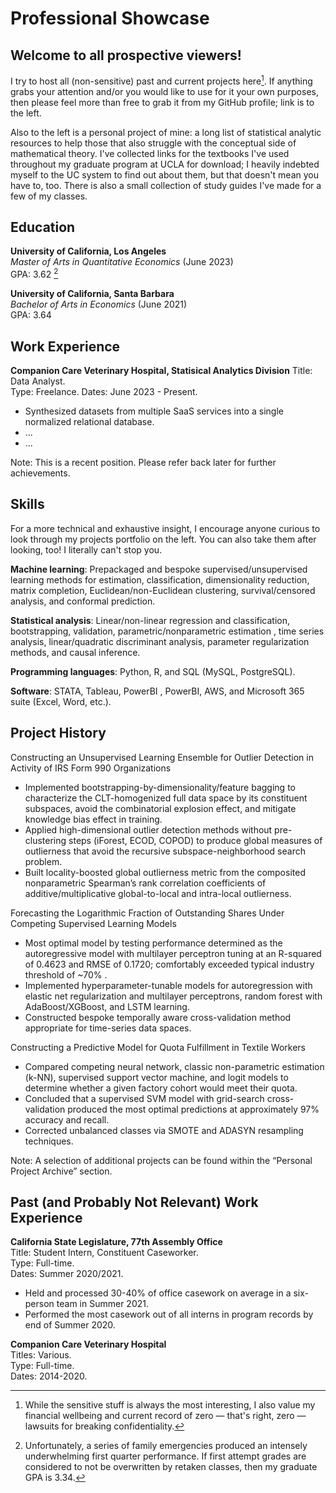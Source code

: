 # Professional Showcase

## Welcome to all prospective viewers!

I try to host all (non-sensitive) past and current projects here[^1]. If anything grabs your attention and/or you would like to use for it your own purposes, then please feel more than free to grab it from my GitHub profile; link is to the left.

[^1]: While the sensitive stuff is always the most interesting, I also value my financial wellbeing and current record of zero — that's right, zero — lawsuits for breaking confidentiality.

Also to the left is a personal project of mine: a long list of statistical analytic resources to help those that also struggle with the conceptual side of mathematical theory. I've collected links for the textbooks I've used throughout my graduate program at UCLA for download; I heavily indebted myself to the UC system to find out about them, but that doesn't mean you have to, too. There is also a small collection of study guides I've made for a few of my classes.

## Education
**University of California, Los Angeles** <br>
*Master of Arts in Quantitative Economics* (June 2023) <br>
GPA: 3.62 [^2]

[^2]: Unfortunately, a series of family emergencies produced an intensely underwhelming first quarter performance. If first attempt grades are considered to not be overwritten by retaken classes, then my graduate GPA is 3.34.

**University of California, Santa Barbara** <br>
*Bachelor of Arts in Economics* (June 2021) <br>
GPA: 3.64

## Work Experience

**Companion Care Veterinary Hospital, Statisical Analytics Division**
Title: Data Analyst. <br>
Type: Freelance.
Dates: June 2023 - Present.

- Synthesized datasets from multiple SaaS services into a single normalized relational database.
- ...
- ...

Note: This is a recent position. Please refer back later for further achievements.

## Skills

For a more technical and exhaustive insight, I encourage anyone curious to look through my projects portfolio on the left. You can also take them after looking, too! I literally can't stop you.

**Machine learning**: Prepackaged and bespoke supervised/unsupervised learning methods for estimation, classification, dimensionality reduction, matrix completion, Euclidean/non-Euclidean clustering, survival/censored analysis, and conformal prediction. <br>

**Statistical analysis**: Linear/non-linear regression and classification, bootstrapping, validation, parametric/nonparametric estimation , time series analysis, linear/quadratic discriminant analysis, parameter regularization methods, and causal inference. <br>

**Programming languages**: Python, R, and SQL (MySQL, PostgreSQL). <br>

**Software**: STATA, Tableau, PowerBI , PowerBI, AWS, and Microsoft 365 suite (Excel, Word, etc.). <br>

## Project History

Constructing an Unsupervised Learning Ensemble for Outlier Detection in Activity of IRS Form 990 Organizations
- Implemented bootstrapping-by-dimensionality/feature bagging to characterize the CLT-homogenized full data space by its constituent subspaces, avoid the combinatorial explosion effect, and mitigate knowledge bias effect in training.
- Applied high-dimensional outlier detection methods without pre-clustering steps (iForest, ECOD, COPOD) to produce global measures of outlierness that avoid the recursive subspace-neighborhood search problem.
- Built locality-boosted global outlierness metric from the composited nonparametric Spearman’s rank correlation coefficients of additive/multiplicative global-to-local and intra-local outlierness.

Forecasting the Logarithmic Fraction of Outstanding Shares Under Competing Supervised Learning Models
- Most optimal model by testing performance determined as the autoregressive model with multilayer perceptron tuning at an R-squared of 0.4623 and RMSE of 0.1720; comfortably exceeded typical industry threshold of ~70% .
- Implemented hyperparameter-tunable models for autoregression with elastic net regularization and multilayer perceptrons, random forest with AdaBoost/XGBoost, and LSTM learning. 
- Constructed bespoke temporally aware cross-validation method appropriate for time-series data spaces.

Constructing a Predictive Model for Quota Fulfillment in Textile Workers
- Compared competing neural network, classic non-parametric estimation (k-NN), supervised support vector machine, and logit models to determine whether a given factory cohort would meet their quota.
- Concluded that a supervised SVM model with grid-search cross-validation produced the most optimal predictions at approximately 97% accuracy and recall.
- Corrected unbalanced classes via SMOTE and ADASYN resampling techniques.

Note: A selection of additional projects can be found within the “Personal Project Archive” section.

## Past (and Probably Not Relevant) Work Experience
**California State Legislature, 77th Assembly Office** <br>
Title: Student Intern, Constituent Caseworker. <br>
Type: Full-time. <br>
Dates: Summer 2020/2021.

- Held and processed 30-40% of office casework on average in a six-person team in Summer 2021.
- Performed the most casework out of all interns in program records by end of Summer 2020.

**Companion Care Veterinary Hospital** <br>
Titles: Various. <br>
Type: Full-time. <br>
Dates: 2014-2020.